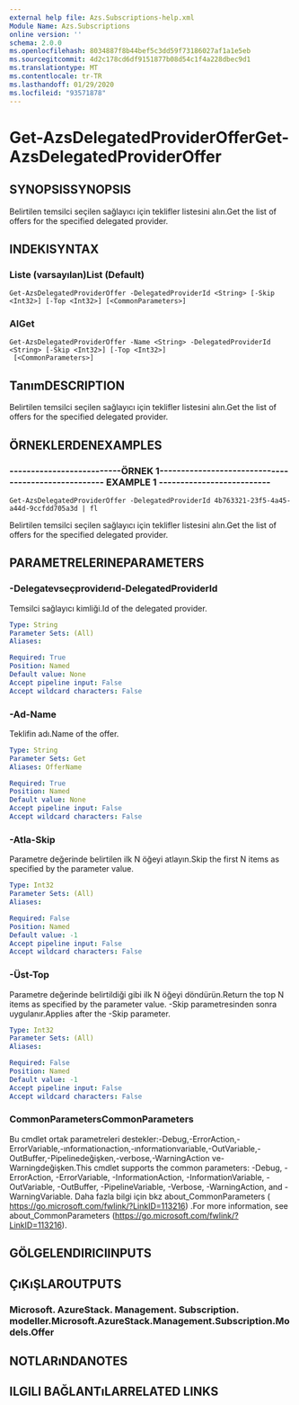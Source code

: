 ```yaml
---
external help file: Azs.Subscriptions-help.xml
Module Name: Azs.Subscriptions
online version: ''
schema: 2.0.0
ms.openlocfilehash: 8034887f8b44bef5c3dd59f73186027af1a1e5eb
ms.sourcegitcommit: 4d2c178cd6df9151877b08d54c1f4a228dbec9d1
ms.translationtype: MT
ms.contentlocale: tr-TR
ms.lasthandoff: 01/29/2020
ms.locfileid: "93571878"
---
```

# <span data-ttu-id="dfdce-101">Get-AzsDelegatedProviderOffer</span><span class="sxs-lookup"><span data-stu-id="dfdce-101">Get-AzsDelegatedProviderOffer</span></span>

## <span data-ttu-id="dfdce-102">SYNOPSIS</span><span class="sxs-lookup"><span data-stu-id="dfdce-102">SYNOPSIS</span></span>
<span data-ttu-id="dfdce-103">Belirtilen temsilci seçilen sağlayıcı için teklifler listesini alın.</span><span class="sxs-lookup"><span data-stu-id="dfdce-103">Get the list of offers for the specified delegated provider.</span></span>

## <span data-ttu-id="dfdce-104">INDEKI</span><span class="sxs-lookup"><span data-stu-id="dfdce-104">SYNTAX</span></span>

### <span data-ttu-id="dfdce-105">Liste (varsayılan)</span><span class="sxs-lookup"><span data-stu-id="dfdce-105">List (Default)</span></span>
```
Get-AzsDelegatedProviderOffer -DelegatedProviderId <String> [-Skip <Int32>] [-Top <Int32>] [<CommonParameters>]
```

### <span data-ttu-id="dfdce-106">Al</span><span class="sxs-lookup"><span data-stu-id="dfdce-106">Get</span></span>
```
Get-AzsDelegatedProviderOffer -Name <String> -DelegatedProviderId <String> [-Skip <Int32>] [-Top <Int32>]
 [<CommonParameters>]
```

## <span data-ttu-id="dfdce-107">Tanım</span><span class="sxs-lookup"><span data-stu-id="dfdce-107">DESCRIPTION</span></span>
<span data-ttu-id="dfdce-108">Belirtilen temsilci seçilen sağlayıcı için teklifler listesini alın.</span><span class="sxs-lookup"><span data-stu-id="dfdce-108">Get the list of offers for the specified delegated provider.</span></span>

## <span data-ttu-id="dfdce-109">ÖRNEKLERDEN</span><span class="sxs-lookup"><span data-stu-id="dfdce-109">EXAMPLES</span></span>

### <span data-ttu-id="dfdce-110">--------------------------ÖRNEK 1--------------------------</span><span class="sxs-lookup"><span data-stu-id="dfdce-110">-------------------------- EXAMPLE 1 --------------------------</span></span>
```
Get-AzsDelegatedProviderOffer -DelegatedProviderId 4b763321-23f5-4a45-a44d-9ccfdd705a3d | fl
```

<span data-ttu-id="dfdce-111">Belirtilen temsilci seçilen sağlayıcı için teklifler listesini alın.</span><span class="sxs-lookup"><span data-stu-id="dfdce-111">Get the list of offers for the specified delegated provider.</span></span>

## <span data-ttu-id="dfdce-112">PARAMETRELERINE</span><span class="sxs-lookup"><span data-stu-id="dfdce-112">PARAMETERS</span></span>

### <span data-ttu-id="dfdce-113">-Delegatevseçproviderıd</span><span class="sxs-lookup"><span data-stu-id="dfdce-113">-DelegatedProviderId</span></span>
<span data-ttu-id="dfdce-114">Temsilci sağlayıcı kimliği.</span><span class="sxs-lookup"><span data-stu-id="dfdce-114">Id of the delegated provider.</span></span>

```yaml
Type: String
Parameter Sets: (All)
Aliases: 

Required: True
Position: Named
Default value: None
Accept pipeline input: False
Accept wildcard characters: False
```

### <span data-ttu-id="dfdce-115">-Ad</span><span class="sxs-lookup"><span data-stu-id="dfdce-115">-Name</span></span>
<span data-ttu-id="dfdce-116">Teklifin adı.</span><span class="sxs-lookup"><span data-stu-id="dfdce-116">Name of the offer.</span></span>

```yaml
Type: String
Parameter Sets: Get
Aliases: OfferName

Required: True
Position: Named
Default value: None
Accept pipeline input: False
Accept wildcard characters: False
```

### <span data-ttu-id="dfdce-117">-Atla</span><span class="sxs-lookup"><span data-stu-id="dfdce-117">-Skip</span></span>
<span data-ttu-id="dfdce-118">Parametre değerinde belirtilen ilk N öğeyi atlayın.</span><span class="sxs-lookup"><span data-stu-id="dfdce-118">Skip the first N items as specified by the parameter value.</span></span>

```yaml
Type: Int32
Parameter Sets: (All)
Aliases: 

Required: False
Position: Named
Default value: -1
Accept pipeline input: False
Accept wildcard characters: False
```

### <span data-ttu-id="dfdce-119">-Üst</span><span class="sxs-lookup"><span data-stu-id="dfdce-119">-Top</span></span>
<span data-ttu-id="dfdce-120">Parametre değerinde belirtildiği gibi ilk N öğeyi döndürün.</span><span class="sxs-lookup"><span data-stu-id="dfdce-120">Return the top N items as specified by the parameter value.</span></span>
<span data-ttu-id="dfdce-121">-Skip parametresinden sonra uygulanır.</span><span class="sxs-lookup"><span data-stu-id="dfdce-121">Applies after the -Skip parameter.</span></span>

```yaml
Type: Int32
Parameter Sets: (All)
Aliases: 

Required: False
Position: Named
Default value: -1
Accept pipeline input: False
Accept wildcard characters: False
```

### <span data-ttu-id="dfdce-122">CommonParameters</span><span class="sxs-lookup"><span data-stu-id="dfdce-122">CommonParameters</span></span>
<span data-ttu-id="dfdce-123">Bu cmdlet ortak parametreleri destekler:-Debug,-ErrorAction,-ErrorVariable,-ınformationaction,-ınformationvariable,-OutVariable,-OutBuffer,-Pipelinedeğişken,-verbose,-WarningAction ve-Warningdeğişken.</span><span class="sxs-lookup"><span data-stu-id="dfdce-123">This cmdlet supports the common parameters: -Debug, -ErrorAction, -ErrorVariable, -InformationAction, -InformationVariable, -OutVariable, -OutBuffer, -PipelineVariable, -Verbose, -WarningAction, and -WarningVariable.</span></span> <span data-ttu-id="dfdce-124">Daha fazla bilgi için bkz about_CommonParameters ( https://go.microsoft.com/fwlink/?LinkID=113216) .</span><span class="sxs-lookup"><span data-stu-id="dfdce-124">For more information, see about_CommonParameters (https://go.microsoft.com/fwlink/?LinkID=113216).</span></span>

## <span data-ttu-id="dfdce-125">GÖLGELENDIRICI</span><span class="sxs-lookup"><span data-stu-id="dfdce-125">INPUTS</span></span>

## <span data-ttu-id="dfdce-126">ÇıKıŞLAR</span><span class="sxs-lookup"><span data-stu-id="dfdce-126">OUTPUTS</span></span>

### <span data-ttu-id="dfdce-127">Microsoft. AzureStack. Management. Subscription. modeller.</span><span class="sxs-lookup"><span data-stu-id="dfdce-127">Microsoft.AzureStack.Management.Subscription.Models.Offer</span></span>

## <span data-ttu-id="dfdce-128">NOTLARıNDA</span><span class="sxs-lookup"><span data-stu-id="dfdce-128">NOTES</span></span>

## <span data-ttu-id="dfdce-129">ILGILI BAĞLANTıLAR</span><span class="sxs-lookup"><span data-stu-id="dfdce-129">RELATED LINKS</span></span>

